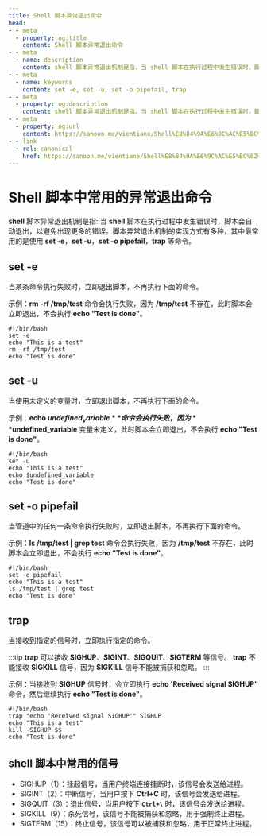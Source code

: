 ```yaml
---
title: Shell 脚本异常退出命令
head:
- - meta
  - property: og:title
    content: Shell 脚本异常退出命令
- - meta
  - name: description
    content: shell 脚本异常退出机制是指，当 shell 脚本在执行过程中发生错误时，脚本会自动退出，以避免出现更多的错误。
- - meta
  - name: keywords
    content: set -e, set -u, set -o pipefail, trap
- - meta
  - property: og:description
    content: shell 脚本异常退出机制是指，当 shell 脚本在执行过程中发生错误时，脚本会自动退出，以避免出现更多的错误。
- - meta
  - property: og:url
    content: https://sanoon.me/vientiane/Shell%E8%84%9A%E6%9C%AC%E5%BC%82%E5%B8%B8%E9%80%80%E5%87%BA%E5%91%BD%E4%BB%A4
- - link
  - rel: canonical
    href: https://sanoon.me/vientiane/Shell%E8%84%9A%E6%9C%AC%E5%BC%82%E5%B8%B8%E9%80%80%E5%87%BA%E5%91%BD%E4%BB%A4
---
```


# **Shell** 脚本中常用的异常退出命令

**shell** 脚本异常退出机制是指: 当 **shell** 脚本在执行过程中发生错误时，脚本会自动退出，以避免出现更多的错误。脚本异常退出机制的实现方式有多种，其中最常用的是使用 **set -e**，**set -u**，**set -o pipefail**，**trap** 等命令。

## **set -e**
当某条命令执行失败时，立即退出脚本，不再执行下面的命令。

示例：**rm -rf /tmp/test** 命令会执行失败，因为 **/tmp/test** 不存在，此时脚本会立即退出，不会执行 **echo "Test is done"**。
```shell
#!/bin/bash
set -e
echo "This is a test"
rm -rf /tmp/test
echo "Test is done"
```

## **set -u**
当使用未定义的变量时，立即退出脚本，不再执行下面的命令。

示例：**echo $undefined_variable** 命令会执行失败，因为 **$undefined_variable** 变量未定义，此时脚本会立即退出，不会执行 **echo "Test is done"**。
```shell
#!/bin/bash
set -u
echo "This is a test"
echo $undefined_variable
echo "Test is done"
```

## **set -o pipefail**
当管道中的任何一条命令执行失败时，立即退出脚本，不再执行下面的命令。

示例：**ls /tmp/test | grep test** 命令会执行失败，因为 **/tmp/test** 不存在，此时脚本会立即退出，不会执行 **echo "Test is done"**。

```shell
#!/bin/bash
set -o pipefail
echo "This is a test"
ls /tmp/test | grep test
echo "Test is done"
```


## **trap**
当接收到指定的信号时，立即执行指定的命令。

:::tip 
**trap** 可以接收 **SIGHUP**、**SIGINT**、**SIGQUIT**、**SIGTERM** 等信号。
**trap** 不能接收 **SIGKILL** 信号，因为 **SIGKILL** 信号不能被捕获和忽略。
:::

示例：当接收到 **SIGHUP** 信号时，会立即执行 **echo 'Received signal SIGHUP'** 命令，然后继续执行 **echo "Test is done"**。
```shell
#!/bin/bash
trap "echo 'Received signal SIGHUP'" SIGHUP
echo "This is a test"
kill -SIGHUP $$
echo "Test is done"
```

## **shell** 脚本中常用的信号

* SIGHUP（1）：挂起信号，当用户终端连接挂断时，该信号会发送给进程。
* SIGINT（2）：中断信号，当用户按下 **Ctrl+C** 时，该信号会发送给进程。
* SIGQUIT（3）：退出信号，当用户按下 **`Ctrl+\`** 时，该信号会发送给进程。
* SIGKILL（9）：杀死信号，该信号不能被捕获和忽略，用于强制终止进程。
* SIGTERM（15）：终止信号，该信号可以被捕获和忽略，用于正常终止进程。
    
